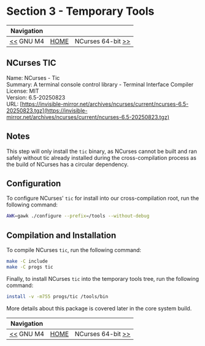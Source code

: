 # Section 3 - Temporary Tools

| Navigation |||
| --- | --- | ---: |
| [<<](./GNUM4.md) GNU M4 | [HOME](../README.md) | NCurses 64-bit [>>](./NCurses64bit.md) |

## NCurses TIC

Name: NCurses - Tic<br />
Summary: A terminal console control library - Terminal Interface Compiler<br />
License: MIT<br />
Version: 6.5-20250823<br />
URL: [https://invisible-mirror.net/archives/ncurses/current/ncurses-6.5-20250823.tgz](https://invisible-mirror.net/archives/ncurses/current/ncurses-6.5-20250823.tgz)<br />

## Notes

This step will only install the `tic` binary, as NCurses cannot be built and ran safely without tic already installed during the cross-compilation process as the build of NCurses has a circular dependency.

## Configuration

To configure NCurses' `tic` for install into our cross-compilation root, run the following command:

```bash
AWK=gawk ./configure --prefix=/tools --without-debug
```

## Compilation and Installation

To compile NCurses `tic`, run the following command:

```bash
make -C include
make -C progs tic
```

Finally, to install NCurses `tic` into the temporary tools tree, run the following command:

```bash
install -v -m755 progs/tic /tools/bin
```

More details about this package is covered later in the core system build.

| Navigation |||
| --- | --- | ---: |
| [<<](./GNUM4.md) GNU M4 | [HOME](../README.md) | NCurses 64-bit [>>](./NCurses64bit.md) |
